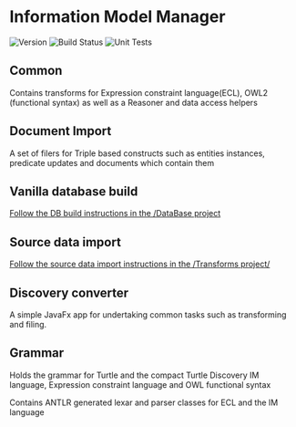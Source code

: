 # Information Model Manager
![Version](https://s3.eu-west-2.amazonaws.com/endeavour-codebuild/badges/InformationManager/version.svg)
![Build Status](https://s3.eu-west-2.amazonaws.com/endeavour-codebuild/badges/InformationManager/build.svg)
![Unit Tests](https://s3.eu-west-2.amazonaws.com/endeavour-codebuild/badges/InformationManager/unit-test.svg)

## Common
Contains transforms for Expression constraint language(ECL),  OWL2 (functional syntax) as well as a Reasoner and data  access helpers


## Document Import
A set of filers for Triple based constructs such as entities instances, predicate updates and documents which contain them

## Vanilla database build

[Follow the DB build instructions in the /DataBase project ](/Database/README.md)

## Source data import

[Follow the source data import instructions in the /Transforms project/](/Transforms/README.md)


## Discovery converter

A simple JavaFx app for undertaking common tasks such as transforming and filing.

## Grammar
Holds the grammar for Turtle and the compact Turtle Discovery IM language, Expression constraint language and OWL functional syntax

Contains ANTLR generated lexar and parser classes for ECL and the IM language

